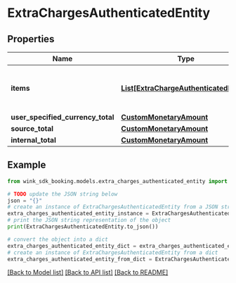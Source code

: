 # ExtraChargesAuthenticatedEntity


## Properties

Name | Type | Description | Notes
------------ | ------------- | ------------- | -------------
**items** | [**List[ExtraChargeAuthenticatedEntity]**](ExtraChargeAuthenticatedEntity.md) | List of extra charges that applies to the rate plan. | [optional] 
**user_specified_currency_total** | [**CustomMonetaryAmount**](CustomMonetaryAmount.md) |  | [optional] 
**source_total** | [**CustomMonetaryAmount**](CustomMonetaryAmount.md) |  | [optional] 
**internal_total** | [**CustomMonetaryAmount**](CustomMonetaryAmount.md) |  | [optional] 

## Example

```python
from wink_sdk_booking.models.extra_charges_authenticated_entity import ExtraChargesAuthenticatedEntity

# TODO update the JSON string below
json = "{}"
# create an instance of ExtraChargesAuthenticatedEntity from a JSON string
extra_charges_authenticated_entity_instance = ExtraChargesAuthenticatedEntity.from_json(json)
# print the JSON string representation of the object
print(ExtraChargesAuthenticatedEntity.to_json())

# convert the object into a dict
extra_charges_authenticated_entity_dict = extra_charges_authenticated_entity_instance.to_dict()
# create an instance of ExtraChargesAuthenticatedEntity from a dict
extra_charges_authenticated_entity_from_dict = ExtraChargesAuthenticatedEntity.from_dict(extra_charges_authenticated_entity_dict)
```
[[Back to Model list]](../README.md#documentation-for-models) [[Back to API list]](../README.md#documentation-for-api-endpoints) [[Back to README]](../README.md)



